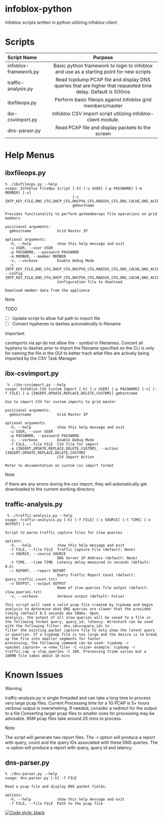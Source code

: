 # infoblox-python
infoblox scripts written in python utilizing infoblox-client

# Scripts
| Script Name | Purpose |
| :--- | :---: |
| infoblox-framework.py | Basic python framework to login to infoblox and use as a starting point for new scripts |
| traffic-analysis.py | Read tcpdump PCAP file and display DNS queries that are higher that requested time delay. Default is 500ms | 
| ibxfileops.py | Perform basic fileops against Infoblox grid members/master |
| ibx-csvimport.py | Infoblox CSV import script utilizing infoblox-client module. |
| dns-parser.py | Read PCAP file and display packets to the screen |

# Help Menus
## ibxfileops.py
```
% ./ibxfileops.py --help
usage: Infoblox FileOps Script [-h] [-u USER] [-p PASSWORD] [-m MEMBER] [-v]
                               [-c {NTP_KEY_FILE,DNS_CFG,DHCP_CFG,DHCPV6_CFG,RADIUS_CFG,DNS_CACHE,DNS_ACCEL_CACHE,DHCP_EXPERT_MODE_CFG,TRAFFIC_CAPTURE_FILE,DNS_STATS,DNS_RECURSING_CACHE}]
                               gmhostname

Provides functionality to perform getmemberops file operations on grid members

positional arguments:
  gmhostname            Grid Master IP

optional arguments:
  -h, --help            show this help message and exit
  -u USER, --user USER
  -p PASSWORD, --password PASSWORD
  -m MEMBER, --member MEMBER
  -v, --verbose         Enable Debug Mode
  -c {NTP_KEY_FILE,DNS_CFG,DHCP_CFG,DHCPV6_CFG,RADIUS_CFG,DNS_CACHE,DNS_ACCEL_CACHE,DHCP_EXPERT_MODE_CFG,TRAFFIC_CAPTURE_FILE,DNS_STATS,DNS_RECURSING_CACHE}, --config {NTP_KEY_FILE,DNS_CFG,DHCP_CFG,DHCPV6_CFG,RADIUS_CFG,DNS_CACHE,DNS_ACCEL_CACHE,DHCP_EXPERT_MODE_CFG,TRAFFIC_CAPTURE_FILE,DNS_STATS,DNS_RECURSING_CACHE}
                        Configuration file to download

Download member data from the appliance

```

> [!NOTE]
> TODO
- [ ] Update script to allow full path to import file
- [ ] Convert hyphenes to dashes automatically in filename

> [!IMPORTANT]
> csvimports via api do not allow the - symbol in filenames. Concert all hyphens to dashes prior to import
> the filename specified on the CLI is only for naming the file in the GUI to better track what files are actively being imported by the CSV Task Manager

## ibx-csvimport.py
```
 % ./ibx-csvimport.py --help
usage: Infoblox CSV Custom Import [-h] [-u USER] [-p PASSWORD] [-v] [-f FILE] [-a {INSERT,UPDATE,REPLACE,DELETE,CUSTOM}] gmhostname

Use to import CSV for custom imports to grid master

positional arguments:
  gmhostname            Grid Master IP

optional arguments:
  -h, --help            show this help message and exit
  -u USER, --user USER
  -p PASSWORD, --password PASSWORD
  -v, --verbose         Enable Debug Mode
  -f FILE, --file FILE  CSV file for import
  -a {INSERT,UPDATE,REPLACE,DELETE,CUSTOM}, --action {INSERT,UPDATE,REPLACE,DELETE,CUSTOM}
                        CSV Import Action

Refer to documentation on custom csv import format
```
> [!NOTE]
> if there are any errors during the csv import, they will automatically get downloaded to the current working directory

## traffic-analysis.py
```
 % ./traffic-analysis.py --help                                                                                
usage: traffic-analysis.py [-h] [-f FILE] [-s SOURCE] [-t TIME] [-o OUTPUT] [-v]

Script to parse traffic capture files for slow queries

options:
  -h, --help            show this help message and exit
  -f FILE, --file FILE  Traffic Capture File (default: None)
  -s SOURCE, --source SOURCE
                        DNS Server IP Address (default: None)
  -t TIME, --time TIME  Latency delay measured in seconds (default: 0.5)
  -r REPORT, --report REPORT
                        Query Traffic Report Count (default: query_traffic_count.txt)  
  -o OUTPUT, --output OUTPUT
                        Name of slow queries file output (default: slow_queries.txt)
  -v, --verbose         Verbose output (default: False)

This script will read a valid pcap file created by tcpdump and begin analysis to determine what DNS queries are slower that the provided timing (default 0.5 seconds aka 500ms. Upon
analysis, the output of all slow queries will be saved to a file in the following format query, query_id, latency. Wireshark can be used with the following filter: dns.id==<query_id> to
filter the existing packet capture file to only show the latent query in question. If a tcpdump file is too large and the desire is to break up the file into smaller segments for faster
processing, the following command can be used: tcpdump -r <packet_capture> -w <new_file> -C <size> example: tcpdump -r traffic.cap -w slow_queries -C 100. Processing ttime varies but a
100MB file takes about 10 mins

```
# Known Issues
> [!WARNING]
> traffic-analysis.py is single threaded and can take a long time to process very large pcap files. Current Processing time for a 1G PCAP is 5+ hours
> verbose output is overwhelimg. If needed, consider a redirect for the output to a file
> Converting larger pcap files to smaller ones for processing may be advisable. 95M pcap files take around 20 mins to process.

> [!NOTE]
> The script will generate two report files. The -r option will produce a report with query, count and the query IDs associated with these DNS queries.
> The -o option will produce a report with query, query id and latency. 

## dns-parser.py
```
% ./dns-parser.py --help
usage: dns-parser.py [-h] -f FILE

Read a pcap file and display DNS packet fields.

options:
  -h, --help            show this help message and exit
  -f FILE, --file FILE  Path to the pcap file
```

[![Code style: black](https://img.shields.io/badge/code%20style-black-000000.svg)](https://github.com/psf/black)
